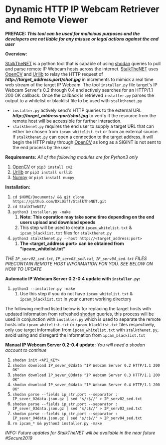 # Dynamic HTTP IP Webcam Retriever and Remote Viewer

**PREFACE: _This tool can be used for malicious purposes and the developers are not liable for any misuse or legal actions against the end user_**

**Overview:**

[StalkTheNET](https://github.com/DXL0xff/StalkTheNET/blob/master/stalkthenet.py) is a python tool that is capable of using [shodan](shodan.io) queries to pull and parse remote IP Webcam hosts across the internet. [StalkTheNET](https://github.com/DXL0xff/StalkTheNET/blob/master/stalkthenet.py) uses [OpenCV](https://opencv.org/) and [Urllib](https://docs.python.org/3/library/urllib.html) to relay the HTTP request of **_http://target_address:port/shot.jpg_** in increments to mimick a real time web stream of the target IP Webcam. The tool `installer.py` file target's IP Webcam Server's 0.2 through 0.4 and actively searches for an HTTP/1.1 200 OK callback. Once the callback is retrieved `installer.py` parses the output to a whitelist or blacklist file to be used with `stalkthenet.py`

- `installer.py` actively send's HTTP queries to the external URL **_http://target_address:port/shot.jpg_** to verify if the resource from the remote host will be accessible for further interaction.
- `stalkthenet.py` requires the end user to supply a target URL that can either be chosen from `ipcam_whitelist.txt` or from an external source. If `stalkthenet.py` can open a connection to the target address, it will begin the HTTP relay through [OpenCV](https://opencv.org/) as long as a SIGINT is not sent to the end process by the user

**Requirements:**
_All of the following modules are for Python3 only_
1. [OpenCV](https://opencv.org/) or `pip3 install cv2`
1. [Urllib](https://docs.python.org/3/library/urllib.html) or `pip3 install urllib` 
1. [Numpy](http://www.numpy.org/) or `pip3 install numpy`

**Installation:**
1. `cd $HOME/Documents/ && git clone https://github.com/DXL0xff/StalkTheNET.git`
1. `cd StalkTheNET/`
1. `python3 installer.py -make` 
   1. **Note: This operation may take some time depending on the end users upload and download speeds**
   1. This step will be used to create `ipcam_whitelist.txt` & `ipcam_blacklist.txt` files for `stalkthenet.py`
1. `python3 stalkthenet.py --host http://<target_address:port>` 
   1. **The <target_address:port> can be obtained from "ipcam_whitelist.txt"**

_THE `IP_serv02_sed.txt`, `IP_serv03_sed.txt`, `IP_serv04_sed.txt` FILES PRECONTAIN REMOTE HOST INFORMATION FOR YOU. SEE BELOW ON HOW TO UPDATE_

**Automatic IP Webcam Server 0.2-0.4 update with `installer.py`:**
1. `python3 --installer.py -make`
   1. Use this step if you do not have `ipcam_whitelist.txt` & `ipcam_blacklist.txt` in your current working directory
   
The following method listed below is for replacing the target hosts with updated information from refreshed [shodan](shodan.io) queries, this process will be used in conjunction with `installer.py` which is used to separate the remote hosts into `ipcam_whitelist.txt` or `ipcam_blacklist.txt` files respectively, only use target information from `ipcam_whitelist.txt` with `stalkthenet.py`, avoid using and disregard the information from `ipcam_blacklist.txt`

**Manual IP Webcam Server 0.2-0.4 update:**
_You will need a shodan account to continue_
1. `shodan init <API_KEY>`
1. `shodan download IP_sever_02data "IP Webcam Server 0.2 HTTP/1.1 200 OK"`
1. `shodan download IP_sever_03data "IP Webcam Server 0.3 HTTP/1.1 200 OK"`
1. `shodan download IP_sever_04data "IP Webcam Server 0.4 HTTP/1.1 200 OK"`
1. `shodan parse --fields ip_str,port --separator : IP_sever_02data.json.gz | sed 's/:$//' > IP_serv02_sed.txt`
1. `shodan parse --fields ip_str,port --separator : IP_sever_03data.json.gz | sed 's/:$//' > IP_serv03_sed.txt`
1. `shodan parse --fields ip_str,port --separator : IP_sever_04data.json.gz | sed 's/:$//' > IP_serv04_sed.txt`
1. `rm ipcam_* && python3 installer.py -make`

_INFO: Future updates for StalkTheNET will be available in the near future #Secure2019_
